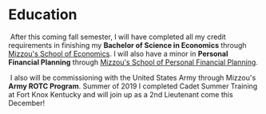# Education

​	After this coming fall semester, I will have completed all my credit requirements in finishing my **Bachelor of Science in Economics** through [Mizzou's School of Economics](https://economics.missouri.edu/#mobile-nav). I will also have a minor in **Personal Financial Planning** through [Mizzou's School of Personal Financial Planning](https://pfp.missouri.edu/).

​	I also will be commissioning with the United States Army through Mizzou's **Army ROTC Program**. Summer of 2019 I completed Cadet Summer Training at Fort Knox Kentucky and will join up as a 2nd Lieutenant come this December!

